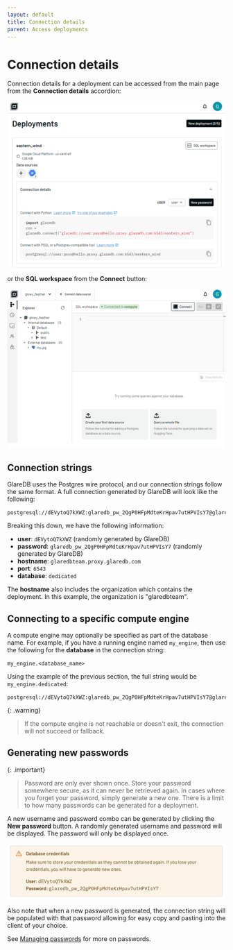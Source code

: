 ```yaml
---
layout: default
title: Connection details
parent: Access deployments
---
```


# Connection details

Connection details for a deployment can be accessed from the main page from the
**Connection details** accordion:

![Connection details]

or the **SQL workspace** from the **Connect**
button:

![Connect button]

## Connection strings

GlareDB uses the Postgres wire protocol, and our connection strings follow the
same format. A full connection generated by GlareDB will look like the
following:

```text
postgresql://dEVytoQ7kXWZ:glaredb_pw_2QgP0HFpMdteKrHpav7utHPVIsY7@glaredbteam.proxy.glaredb.com:6543/dedicated
```

Breaking this down, we have the following information:

- **user**: `dEVytoQ7kXWZ` (randomly generated by GlareDB)
- **password**: `glaredb_pw_2QgP0HFpMdteKrHpav7utHPVIsY7` (randomly generated by
  GlareDB)
- **hostname**: `glaredbteam.proxy.glaredb.com`
- **port**: `6543`
- **database**: `dedicated`

The **hostname** also includes the organization which contains the deployment.
In this example, the organization is "glaredbteam".

## Connecting to a specific compute engine

A compute engine may optionally be specified as part of the database name. For
example, if you have a running engine named `my_engine`, then use the following
for the **database** in the connection string:

```text
my_engine.<database_name>
```

Using the example of the previous section, the full string would be `my_engine.dedicated`:

```text
postgresql://dEVytoQ7kXWZ:glaredb_pw_2QgP0HFpMdteKrHpav7utHPVIsY7@glaredbteam.proxy.glaredb.com:6543/my_engine.dedicated
```

{: .warning}

> If the compute engine is not reachable or doesn't exit, the connection will not
> succeed or fallback.

## Generating new passwords

{: .important}

> Password are only ever shown once. Store your password somewhere secure, as it
> can never be retrieved again. In cases where you forget your password, simply
> generate a new one. There is a limit to how many passwords can be generated
> for a deployment.

A new username and password combo can be generated by clicking the **New
password** button. A randomly generated username and password will be displayed.
The password will only be displayed once.

![New password]

Also note that when a new password is generated, the connection string will be
populated with that password allowing for easy copy and pasting into the client
of your choice.

See [Managing passwords] for more on passwords.

[Connection details]: /assets/images/cloud/connect/connection-details.png
[Connect button]: /assets/images/cloud/connect/connect-button.png
[Managing passwords]: /cloud/access/managing-passwords/
[New password]: /assets/images/cloud/connect/new-password.png

